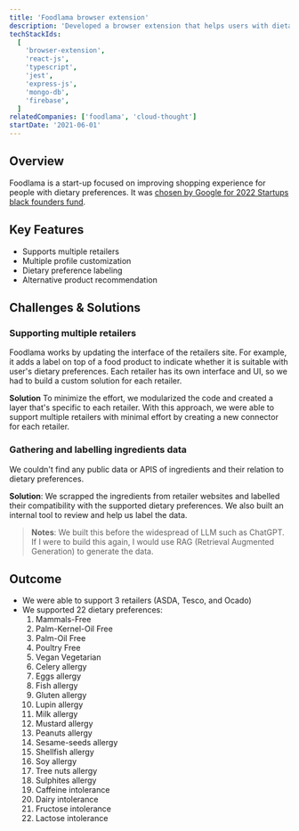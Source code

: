 ```yaml
---
title: 'Foodlama browser extension'
description: 'Developed a browser extension that helps users with dietary prefernce to grocery shopping online'
techStackIds:
  [
    'browser-extension',
    'react-js',
    'typescript',
    'jest',
    'express-js',
    'mongo-db',
    'firebase',
  ]
relatedCompanies: ['foodlama', 'cloud-thought']
startDate: '2021-06-01'
---
```


## Overview

Foodlama is a start-up focused on improving shopping experience for people with dietary preferences. It was [chosen by Google for 2022 Startups black founders fund](https://startupsmagazine.co.uk/article-foodlama-chosen-google-2022-startups-black-founders-fund).

## Key Features

- Supports multiple retailers
- Multiple profile customization
- Dietary preference labeling
- Alternative product recommendation

## Challenges & Solutions

### Supporting multiple retailers

Foodlama works by updating the interface of the retailers site. For example, it adds a label on top of a food product to indicate whether it is suitable with user's dietary preferences. Each retailer has its own interface and UI, so we had to build a custom solution for each retailer.

**Solution** To minimize the effort, we modularized the code and created a layer that's specific to each retailer. With this approach, we were able to support multiple retailers with minimal effort by creating a new connector for each retailer.

### Gathering and labelling ingredients data

We couldn't find any public data or APIS of ingredients and their relation to dietary preferences.

**Solution**: We scrapped the ingredients from retailer websites and labelled their compatibility with the supported dietary preferences. We also built an internal tool to review and help us label the data.

> **Notes**: We built this before the widespread of LLM such as ChatGPT. If I were to build this again, I would use RAG (Retrieval Augmented Generation) to generate the data.

## Outcome

- We were able to support 3 retailers (ASDA, Tesco, and Ocado)
- We supported 22 dietary preferences:
  1. Mammals-Free
  2. Palm-Kernel-Oil Free
  3. Palm-Oil Free
  4. Poultry Free
  5. Vegan Vegetarian
  6. Celery allergy
  7. Eggs allergy
  8. Fish allergy
  9. Gluten allergy
  10. Lupin allergy
  11. Milk allergy
  12. Mustard allergy
  13. Peanuts allergy
  14. Sesame-seeds allergy
  15. Shellfish allergy
  16. Soy allergy
  17. Tree nuts allergy
  18. Sulphites allergy
  19. Caffeine intolerance
  20. Dairy intolerance
  21. Fructose intolerance
  22. Lactose intolerance
